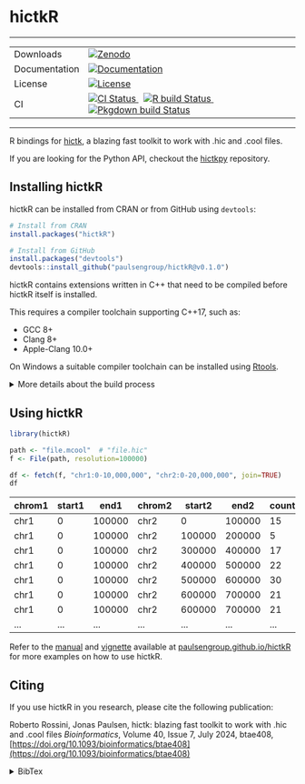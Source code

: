<!--
Copyright (C) 2025 Roberto Rossini <roberros@uio.no>

SPDX-License-Identifier: GPL-2.0-or-later

This library is free software: you can redistribute it and/or
modify it under the terms of the GNU Public License as published
by the Free Software Foundation; either version 3 of the License,
or (at your option) any later version.

This library is distributed in the hope that it will be useful,
but WITHOUT ANY WARRANTY; without even the implied warranty of
MERCHANTABILITY or FITNESS FOR A PARTICULAR PURPOSE.  See the GNU
Library General Public License for more details.

You should have received a copy of the GNU Public License along
with this library.  If not, see
<https://www.gnu.org/licenses/>.
-->

# hictkR

---

<!-- markdownlint-disable MD033 -->

<table>
    <tr>
      <td>Downloads</td>
      <td>
        <a href="https://doi.org/10.5281/zenodo.10991042">
          <img src="https://zenodo.org/badge/DOI/10.5281/zenodo.10991042.svg" alt="Zenodo">
        </a>
      </td>
    </tr>
    <tr>
      <td>Documentation</td>
      <td>
        <a href="https://paulsengroup.github.io/hictkR">
          <img src="https://img.shields.io/badge/docs-passing-green" alt="Documentation">
        </a>
      </td>
    </tr>
    <tr>
      <td>License</td>
      <td>
        <a href="https://github.com/paulsengroup/hictkR/blob/main/LICENSE">
          <img src="https://img.shields.io/badge/License-GPL%202.0%20or%20later-green" alt="License">
        </a>
      </td>
    </tr>
    <tr>
      <td>CI</td>
      <td>
        <a href="https://github.com/paulsengroup/hictkR/actions/workflows/ci.yml">
          <img src="https://github.com/paulsengroup/hictkR/actions/workflows/ci.yml/badge.svg" alt="CI Status">
        </a>
        &nbsp
        <a href="https://github.com/paulsengroup/hictkR/actions/workflows/r-build.yml">
          <img src="https://github.com/paulsengroup/hictkR/actions/workflows/r-build.yml/badge.svg" alt="R build Status">
        </a>
        &nbsp
        <a href="https://github.com/paulsengroup/hictkR/actions/workflows/pkgdown.yml">
          <img src="https://github.com/paulsengroup/hictkR/actions/workflows/pkgdown.yml/badge.svg" alt="Pkgdown build Status">
        </a>
      </td>
    </tr>
</table>

<!-- markdownlint-enable MD033 -->

---

R bindings for [hictk](https://github.com/paulsengroup/hictk), a blazing fast toolkit to work with .hic and .cool files.

If you are looking for the Python API, checkout the [hictkpy](https://github.com/paulsengroup/hictkpy) repository.

## Installing hictkR

hictkR can be installed from CRAN or from GitHub using `devtools`:

```r
# Install from CRAN
install.packages("hictkR")

# Install from GitHub
install.packages("devtools")
devtools::install_github("paulsengroup/hictkR@v0.1.0")
```

hictkR contains extensions written in C++ that need to be compiled before hictkR itself is installed.

This requires a compiler toolchain supporting C++17, such as:

- GCC 8+
- Clang 8+
- Apple-Clang 10.0+

On Windows a suitable compiler toolchain can be installed using [Rtools](https://cran.r-project.org/bin/windows/Rtools/).

<details>
<summary>More details about the build process</summary>

hictkR depends on the [libhictk](https://github.com/paulsengroup/hictk), the C++ library that underlies hictk.

libhictk is a header-only library that depends on several third-party packages, such as `boost` and `HDF5`.

Instead of requiring users to manually install all the required dependencies, `hictkR` comes with a
[configure](https://github.com/paulsengroup/hictkR/blob/main/configure)
(and [configure.win](https://github.com/paulsengroup/hictkR/blob/main/configure.win))
script that download, configure, and build the required dependencies using [Conan](https://conan.io/).

In brief, here is what the script does:

- Setup a temporary folder inside the package build folder.\
  All temporary files are created inside this folder, which is automatically deleted after `hictkR` has been successfully installed
- Generate a `cleanup` script to remove build artifacts when calling e.g. `devtools::install(args=c("--clean"))`
- Download `uv` from [astral.sh](https://astral.sh/)
- Use `uv` to create an environment with `conan`, `cmake`, and `ninja`.\
  If a modern version of `Python` is not available on the host machine, then `uv` will first download and install `Python` inside the temporary folder.\
  `Python` is required to run `Conan`
- Configure `Conan` such that all build artifacts are stored inside the package temporary folder
- Run script [tools/generate_makevars.py](https://github.com/paulsengroup/hictkR/blob/main/tools/generate_makevars.py) to do the following:
  - Use `Conan` to build `hictk` and all of its dependencies (see [tools/conanfile.py](https://github.com/paulsengroup/hictkR/blob/main/tools/conanfile.py))\
    Special care has been taken to ensure that only necessary dependencies are built.\
    For example, while `hictk` depends on `boost`, it only requires a handful of its components (most of which are header-only).\
    Thus, `Conan` is instructed to only build `boost` modules that are strictly needed
  - Generate a `Makevars` file with the appropriate include paths and link flags, such that the `R` build system can find `hictk` and all of its dependencies

Once the `Makevars` has been generated, it is placed inside `src/`, and the rest of the build process is driven by `R`'s build system.

On Windows, there's an additional step to build [b2](https://www.boost.org/doc/libs/1_89_0/tools/build/), which is required to build `boost`.\
`Conan` is supposed to install, and if necessary, build `b2`, but this does not work in the `Rtools` build environment.

You can customize where temporary files are placed using the following two environment variables:

- `HICTKR_TMPDIR`: this is where all temporary files generated by the `configure` script are stored
- `HICTKR_CONAN_HOME`: this is used to set the `CONAN_HOME` variable, where all build files generate by `Conan` are stored.\
  If you are debugging build failures, it may be a good idea to set this variable, such that `Conan` does not have to build all of the dependency from scratch every time

Finally, `Conan` is configured to preferentially use the `C` and `C++` compilers set through the `CC` and `CXX` environment variables.\
Thus, on Linux and macOS, we recommend setting these variables to the same compiler used by `R`.

</details>

## Using hictkR

```r
library(hictkR)

path <- "file.mcool"  # "file.hic"
f <- File(path, resolution=100000)

df <- fetch(f, "chr1:0-10,000,000", "chr2:0-20,000,000", join=TRUE)
df
```

| chrom1 | start1 | end1   | chrom2 | start2 | end2   | count |
| ------ | ------ | ------ | ------ | ------ | ------ | ----- |
| chr1   | 0      | 100000 | chr2   | 0      | 100000 | 15    |
| chr1   | 0      | 100000 | chr2   | 100000 | 200000 | 5     |
| chr1   | 0      | 100000 | chr2   | 300000 | 400000 | 17    |
| chr1   | 0      | 100000 | chr2   | 400000 | 500000 | 22    |
| chr1   | 0      | 100000 | chr2   | 500000 | 600000 | 30    |
| chr1   | 0      | 100000 | chr2   | 600000 | 700000 | 21    |
| chr1   | 0      | 100000 | chr2   | 600000 | 700000 | 21    |
| ...    | ...    | ...    | ...    | ...    | ...    | ...   |

Refer to the [manual](https://paulsengroup.github.io/hictkR/reference/index.html) and [vignette](https://paulsengroup.github.io/hictkR/articles/hictkR-vignette.html) available at
[paulsengroup.github.io/hictkR](https://paulsengroup.github.io/hictkR/) for more examples on how to use hictkR.

## Citing

If you use hictkR in you research, please cite the following publication:

Roberto Rossini, Jonas Paulsen, hictk: blazing fast toolkit to work with .hic and .cool files
_Bioinformatics_, Volume 40, Issue 7, July 2024, btae408, [https://doi.org/10.1093/bioinformatics/btae408](https://doi.org/10.1093/bioinformatics/btae408)

<details>
<summary>BibTex</summary>

```bibtex
@article{hictk,
    author = {Rossini, Roberto and Paulsen, Jonas},
    title = "{hictk: blazing fast toolkit to work with .hic and .cool files}",
    journal = {Bioinformatics},
    volume = {40},
    number = {7},
    pages = {btae408},
    year = {2024},
    month = {06},
    issn = {1367-4811},
    doi = {10.1093/bioinformatics/btae408},
    url = {https://doi.org/10.1093/bioinformatics/btae408},
    eprint = {https://academic.oup.com/bioinformatics/article-pdf/40/7/btae408/58385157/btae408.pdf},
}
```

</details>
